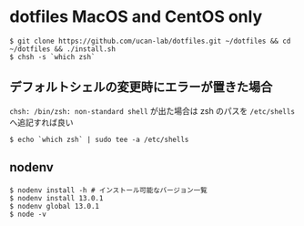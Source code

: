 # dotfiles MacOS and CentOS only

```
$ git clone https://github.com/ucan-lab/dotfiles.git ~/dotfiles && cd ~/dotfiles && ./install.sh
$ chsh -s `which zsh`
```

## デフォルトシェルの変更時にエラーが置きた場合

`chsh: /bin/zsh: non-standard shell` が出た場合は zsh のパスを `/etc/shells` へ追記すれば良い

```
$ echo `which zsh` | sudo tee -a /etc/shells
```

## nodenv

```
$ nodenv install -h # インストール可能なバージョン一覧
$ nodenv install 13.0.1
$ nodenv global 13.0.1
$ node -v
```
